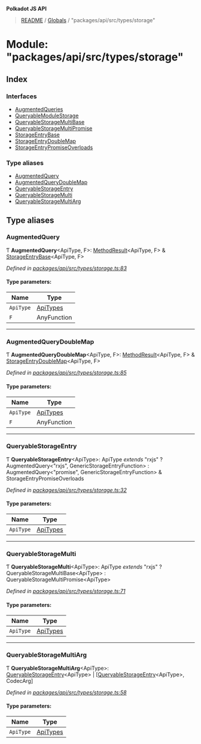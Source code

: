 **Polkadot JS API**

> [README](../README.md) / [Globals](../globals.md) / "packages/api/src/types/storage"

# Module: "packages/api/src/types/storage"

## Index

### Interfaces

* [AugmentedQueries](../interfaces/_packages_api_src_types_storage_.augmentedqueries.md)
* [QueryableModuleStorage](../interfaces/_packages_api_src_types_storage_.queryablemodulestorage.md)
* [QueryableStorageMultiBase](../interfaces/_packages_api_src_types_storage_.queryablestoragemultibase.md)
* [QueryableStorageMultiPromise](../interfaces/_packages_api_src_types_storage_.queryablestoragemultipromise.md)
* [StorageEntryBase](../interfaces/_packages_api_src_types_storage_.storageentrybase.md)
* [StorageEntryDoubleMap](../interfaces/_packages_api_src_types_storage_.storageentrydoublemap.md)
* [StorageEntryPromiseOverloads](../interfaces/_packages_api_src_types_storage_.storageentrypromiseoverloads.md)

### Type aliases

* [AugmentedQuery](_packages_api_src_types_storage_.md#augmentedquery)
* [AugmentedQueryDoubleMap](_packages_api_src_types_storage_.md#augmentedquerydoublemap)
* [QueryableStorageEntry](_packages_api_src_types_storage_.md#queryablestorageentry)
* [QueryableStorageMulti](_packages_api_src_types_storage_.md#queryablestoragemulti)
* [QueryableStorageMultiArg](_packages_api_src_types_storage_.md#queryablestoragemultiarg)

## Type aliases

### AugmentedQuery

Ƭ  **AugmentedQuery**\<ApiType, F>: [MethodResult](_packages_api_src_types_base_.md#methodresult)\<ApiType, F> & [StorageEntryBase](../interfaces/_packages_api_src_types_storage_.storageentrybase.md)\<ApiType, F>

*Defined in [packages/api/src/types/storage.ts:83](https://github.com/polkadot-js/api/blob/cb93cb34b/packages/api/src/types/storage.ts#L83)*

#### Type parameters:

Name | Type |
------ | ------ |
`ApiType` | [ApiTypes](_packages_api_src_types_base_.md#apitypes) |
`F` | AnyFunction |

___

### AugmentedQueryDoubleMap

Ƭ  **AugmentedQueryDoubleMap**\<ApiType, F>: [MethodResult](_packages_api_src_types_base_.md#methodresult)\<ApiType, F> & [StorageEntryDoubleMap](../interfaces/_packages_api_src_types_storage_.storageentrydoublemap.md)\<ApiType, F>

*Defined in [packages/api/src/types/storage.ts:85](https://github.com/polkadot-js/api/blob/cb93cb34b/packages/api/src/types/storage.ts#L85)*

#### Type parameters:

Name | Type |
------ | ------ |
`ApiType` | [ApiTypes](_packages_api_src_types_base_.md#apitypes) |
`F` | AnyFunction |

___

### QueryableStorageEntry

Ƭ  **QueryableStorageEntry**\<ApiType>: ApiType *extends* \"rxjs\" ? AugmentedQuery\<\"rxjs\", GenericStorageEntryFunction> : AugmentedQuery\<\"promise\", GenericStorageEntryFunction> & StorageEntryPromiseOverloads

*Defined in [packages/api/src/types/storage.ts:32](https://github.com/polkadot-js/api/blob/cb93cb34b/packages/api/src/types/storage.ts#L32)*

#### Type parameters:

Name | Type |
------ | ------ |
`ApiType` | [ApiTypes](_packages_api_src_types_base_.md#apitypes) |

___

### QueryableStorageMulti

Ƭ  **QueryableStorageMulti**\<ApiType>: ApiType *extends* \"rxjs\" ? QueryableStorageMultiBase\<ApiType> : QueryableStorageMultiPromise\<ApiType>

*Defined in [packages/api/src/types/storage.ts:71](https://github.com/polkadot-js/api/blob/cb93cb34b/packages/api/src/types/storage.ts#L71)*

#### Type parameters:

Name | Type |
------ | ------ |
`ApiType` | [ApiTypes](_packages_api_src_types_base_.md#apitypes) |

___

### QueryableStorageMultiArg

Ƭ  **QueryableStorageMultiArg**\<ApiType>: [QueryableStorageEntry](_packages_api_src_types_storage_.md#queryablestorageentry)\<ApiType> \| [[QueryableStorageEntry](_packages_api_src_types_storage_.md#queryablestorageentry)\<ApiType>, CodecArg]

*Defined in [packages/api/src/types/storage.ts:58](https://github.com/polkadot-js/api/blob/cb93cb34b/packages/api/src/types/storage.ts#L58)*

#### Type parameters:

Name | Type |
------ | ------ |
`ApiType` | [ApiTypes](_packages_api_src_types_base_.md#apitypes) |
